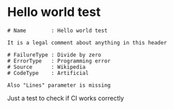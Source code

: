 # Hello world test

```
# Name        : Hello world test

It is a legal comment about anything in this header

# FailureType : Divide by zero
# ErrorType   : Programming error
# Source      : Wikipedia
# CodeType    : Artificial

Also "Lines" parameter is missing
```

Just a test to check if CI works correctly